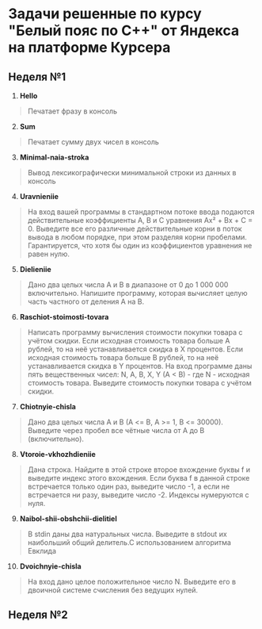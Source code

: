 # Задачи решенные по курсу "Белый пояс по С++" от Яндекса на платформе Курсера
## Неделя №1
1. **Hello**
> Печатает фразу в консоль
2. **Sum**
>  Печатает сумму двух чисел в консоль
3. **Minimal-naia-stroka**
> Вывод лексикографически минимальной строки из данных в консоль
4. **Uravnieniie**
> На вход вашей программы в стандартном потоке ввода подаются действительные коэффициенты A, B и C уравнения Ax² + Bx + C = 0. Выведите все его различные действительные корни в поток вывода в любом порядке, при этом разделяя корни пробелами. Гарантируется, что хотя бы один из коэффициентов уравнения не равен нулю.
5. **Dielieniie**
> Дано два целых числа A и B в диапазоне от 0 до 1 000 000 включительно. Напишите программу, которая вычисляет целую часть частного от деления A на B.
6. **Raschiot-stoimosti-tovara**
> Написать программу вычисления стоимости покупки товара с учётом скидки. Если исходная стоимость товара больше A рублей, то на неё устанавливается скидка в X процентов. Если исходная стоимость товара больше B рублей, то на неё устанавливается скидка в Y процентов.
На вход программе даны пять вещественных чисел: N, A, B, X, Y (A < B) - где N - исходная стоимость товара. Выведите стоимость покупки товара с учётом скидки.
7. **Chiotnyie-chisla**
> Дано два целых числа A и B (A <= B, A >= 1, B <= 30000). Выведите через пробел все чётные числа от A до B (включительно).
8. **Vtoroie-vkhozhdieniie**
> Дана строка. Найдите в этой строке второе вхождение буквы f и выведите индекс этого вхождения. Если буква f в данной строке встречается только один раз, выведите число -1, а если не встречается ни разу, выведите число -2. Индексы нумеруются с нуля.
9. **Naibol-shii-obshchii-dielitiel**
> В stdin даны два натуральных числа. Выведите в stdout их наибольший общий делитель.С использованием алгоритма Евклида
10. **Dvoichnyie-chisla**
> На вход дано целое положительное число N. Выведите его в двоичной системе счисления без ведущих нулей.

## Неделя №2
